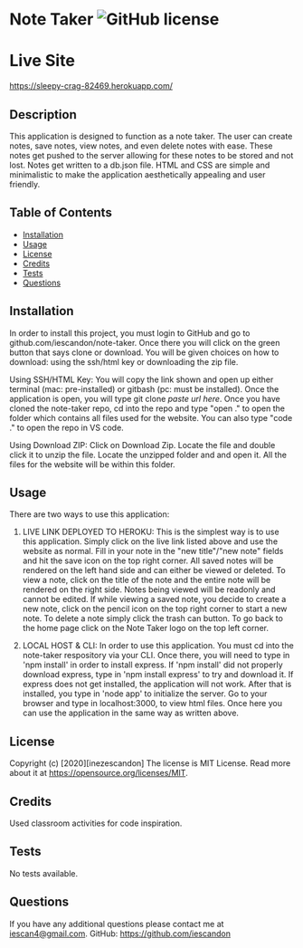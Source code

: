 # Note Taker ![GitHub license](https://img.shields.io/badge/license-MIT%20License-blue.svg)

# Live Site

https://sleepy-crag-82469.herokuapp.com/

## Description

This application is designed to function as a note taker. The user can create notes, save notes, view notes, and even delete notes with ease. These notes get pushed to the server allowing for these notes to be stored and not lost. Notes get written to a db.json file. HTML and CSS are simple and minimalistic to make the application aesthetically appealing and user friendly.

## Table of Contents

-   [Installation](#installation)
-   [Usage](#usage)
-   [License](#license)
-   [Credits](#credits)
-   [Tests](#tests)
-   [Questions](#questions)

## Installation

In order to install this project, you must login to GitHub and go to github.com/iescandon/note-taker. Once there you will click on the green button that says clone or download. You will be given choices on how to download: using the ssh/html key or downloading the zip file.

Using SSH/HTML Key: You will copy the link shown and open up either terminal (mac: pre-installed) or gitbash (pc: must be installed). Once the application is open, you will type git clone _paste url here_. Once you have cloned the note-taker repo, cd into the repo and type "open ." to open the folder which contains all files used for the website. You can also type "code ." to open the repo in VS code.

Using Download ZIP: Click on Download Zip. Locate the file and double click it to unzip the file. Locate the unzipped folder and and open it. All the files for the website will be within this folder.

## Usage

There are two ways to use this application:

1. LIVE LINK DEPLOYED TO HEROKU:
   This is the simplest way is to use this application. Simply click on the live link listed above and use the website as normal. Fill in your note in the "new title"/"new note" fields and hit the save icon on the top right corner. All saved notes will be rendered on the left hand side and can either be viewed or deleted. To view a note, click on the title of the note and the entire note will be rendered on the right side. Notes being viewed will be readonly and cannot be edited. If while viewing a saved note, you decide to create a new note, click on the pencil icon on the top right corner to start a new note. To delete a note simply click the trash can button. To go back to the home page click on the Note Taker logo on the top left corner.

2. LOCAL HOST & CLI:
   In order to use this application. You must cd into the note-taker respository via your CLI. Once there, you will need to type in 'npm install' in order to install express. If 'npm install' did not properly download express, type in 'npm install express' to try and download it. If express does not get installed, the application will not work. After that is installed, you type in 'node app' to initialize the server. Go to your browser and type in localhost:3000, to view html files. Once here you can use the application in the same way as written above.

## License

Copyright (c) [2020][inezescandon]
The license is MIT License.
Read more about it at https://opensource.org/licenses/MIT.

## Credits

Used classroom activities for code inspiration.

## Tests

No tests available.

## Questions

If you have any additional questions please contact me at iescan4@gmail.com.
GitHub: https://github.com/iescandon
